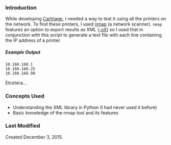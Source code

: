 ### Introduction

While developing [Cartriage](https://github.com/nexuist/cartriage), I needed a way to test it using all the printers on the network. To find these printers, I used [nmap](https://nmap.org/) (a network scanner). `nmap` features an option to export results as XML ([-oX](https://nmap.org/book/output-formats-xml-output.html)) so I used that in conjunction with this script to generate a text file with each line containing the IP address of a printer.

##### Example Output

```
10.160.168.1
10.160.168.25
10.160.168.90
```
Etcetera...

### Concepts Used

* Understanding the XML library in Python (I had never used it before)
* Basic knowledge of the nmap tool and its features

### Last Modified

Created December 3, 2015.
